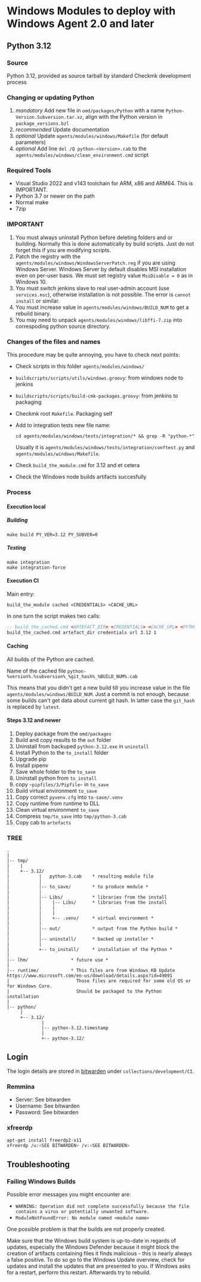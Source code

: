 # Windows Modules to deploy with Windows Agent 2.0 and later

## Python 3.12

### Source

Python 3.12, provided as source tarball by standard Checkmk development process

### Changing or updating Python

1. _mandatory_   Add new file in `omd/packages/Python` with a name `Python-Version.Subversion.tar.xz`, align with the Python version in `package_versions.bzl`
2. _recommended_ Update documentation
3. _optional_    Update `agents/modules/windows/Makefile` (for default parameters)
4. _optional_    Add line `del /Q python-<Version>.cab` to the `agents/modules/windows/clean_environment.cmd` script

### Required Tools

- Visual Studio 2022 and v143 toolchain for ARM, x86 and ARM64. This is IMPORTANT.
- Python 3.7 or newer on the path
- Normal make
- 7zip

### IMPORTANT

1. You must always uninstall Python before deleting folders and or building.
Normally this is done automatically by build scripts. Just do not forget this
if you are modifying scripts.
2. Patch the registry with the `agents/modules/windows/WindowsServerPatch.reg` if you are using Windows Server.
Windows Server by default disables MSI installation even on per-user basis.
We must set registry value `MsiDisable = 0` as in Windows 10.
3. You must switch jenkins slave to real user-admin account (use `services.msc`), otherwise
installation is not possible. The error is `cannot install` or similar.
4. You must increase value in `agents/modules/windows/BUILD_NUM` to get a rebuild binary.
5. You may need to unpack `agents/modules/windows/libffi-7.zip` into correspoding python source directory.

### Changes of the files and names

This procedure may be quite annoying, you have to check next points:

- Check scripts in this folder `agents/modules/windows/`
- `buildscripts/scripts/utils/windows.groovy`: from windows node to jenkins
- `buildscripts/scripts/build-cmk-packages.groovy`: from jenkins to packaging
- Checkmk root `Makefile`. Packaging self
- Add to integration tests new file name:

   `cd agents/modules/windows/tests/integration/* && grep -R "python-*"`

   Usually it is `agents/modules/windows/tests/integration/conftest.py` and `agents/modules/windows/Makefile`.

- Check `build_the_module.cmd` for 3.12 and et cetera
- Check the Windows node builds artifacts succesfully

### Process

#### Execution local

##### Building

```
make build PY_VER=3.12 PY_SUBVER=0
```

##### Testing

```
make integration
make integration-force
```

#### Execution CI

Main entry:

```
build_the_module cached <CREDENTIALS> <CACHE_URL>
```

In one turn the script makes two calls:

```bat
:: build_the_cached.cmd <ARTEFACT_DIR> <CREDENTIALS> <CACHE_URL> <PYTHON_VERSION> <PYTHON_SUBVERSION>
build_the_cached.cmd artefact_dir credentials url 3.12 1
```

#### Caching

All builds of the Python are cached.

Name of the cached file `python-%version%.%subversion%_%git_hash%_%BUILD_NUM%.cab`

This means that you didn't get a new build till you increase value in the file `agents/modules/windows/BUILD_NUM`.
Just a commit is not enough, because some builds can't get data about current git hash.
In latter case the `git_hash` is replaced by `latest`.

#### Steps 3.12 and newer

1. Deploy package from the `omd/packages`
2. Build and copy results to the `out` folder
3. Uninstall from backuped `python-3.12.exe` in `uninstall`
4. Install Python to the `to_install` folder
5. Upgrade pip
6. Install pipenv
7. Save whole folder to the `to_save`
8. Uninstall python from `to_install`
9. copy `~pipfiles/3/Pipfile~` in `to_save`
10. Build virtual environment `to_save`
11. Copy correct `pyvenv.cfg` into `to-save/.venv`
12. Copy runtime from runtime to DLL
13. Clean virtual environment `to_save`
14. Compress `tmp/to_save` into `tmp/python-3.cab`
15. Copy cab to `artefacts`

### TREE

```
.
|
|-- tmp/
|    |
|    +-- 3.12/
|           |   python-3.cab    * resulting module file
|           |
|           |-- to_save/		* to produce module *
|           |
|           |-- Libs/           * libraries from the install
|           |    |-- Libs/      * libraries from the install
|           |    |
|           |    |
|           |    +-- .venv/	    * virtual environment *
|           |
|           |-- out/		    * output from the Python build *
|           |
|           |-- uninstall/	    * backed up installer *
|           |
|           +-- to_install/	    * installation of the Python *
|
|-- lhm/                * future use *
|
|-- runtime/            * This files are from Windows KB Update https://www.microsoft.com/en-us/download/details.aspx?id=49091
|                         Those files are required for some old OS or for Windows Core.
|                         Should be packaged to the Python installation
|
|-- python/
     |
     +-- 3.12/
             |
             |-- python-3.12.timestamp
             |
             +-- python-3.12/
```

## Login

The login details are stored in [bitwarden](passwords.lan.checkmk.net) under `collections/development/CI`.

### Remmina

- Server: See bitwarden
- Username: See bitwarden
- Password: See bitwarden

### xfreerdp

```bash
apt-get install freerdp2-x11
xfreerdp /u:<SEE BITWARDEN> /v:<SEE BITWARDEN>
```

## Troubleshooting

### Failing Windows Builds

Possible error messages you might encounter are:
- `WARNING: Operation did not complete successfully because the file contains a virus or potentially unwanted software.`
- `ModuleNotFoundError: No module named <module name>`

One possible problem is that the builds are not properly created.

Make sure that the Windows build system is up-to-date in regards of updates, especially the Windows Defender because it
might block the creation of artifacts containing files it finds malicious - this is nearly always a false positive.
To do so go to the Windows Update overview, check for updates and install the updates that are presented to you.
If Windows asks for a restart, perform this restart. Afterwards try to rebuild.
